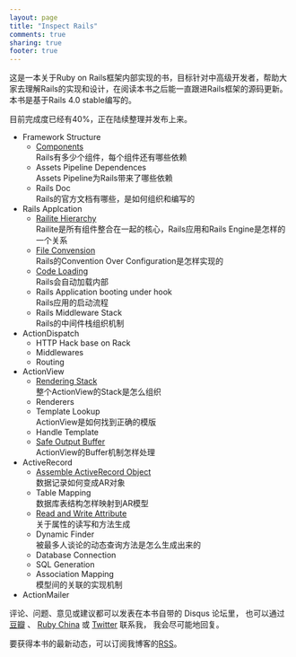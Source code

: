 ```yaml
---
layout: page
title: "Inspect Rails"
comments: true
sharing: true
footer: true
---
```


这是一本关于Ruby on Rails框架内部实现的书，目标针对中高级开发者，帮助大家去理解Rails的实现和设计，在阅读本书之后能一直跟进Rails框架的源码更新。本书是基于Rails 4.0 stable编写的。

目前完成度已经有40%，正在陆续整理并发布上来。

- Framework Structure
  - [Components](/2013/06/12/dependencies-of-rails)
    <br>Rails有多少个组件，每个组件还有哪些依赖
  - Assets Pipeline Dependences
    <br>Assets Pipeline为Rails带来了哪些依赖
  - Rails Doc
    <br>Rails的官方文档有哪些，是如何组织和编写的
- Rails Applcation
  - [Railite Hierarchy](/2013/06/14/rails-internal-hierarchy/)
    <br>Railite是所有组件整合在一起的核心，Rails应用和Rails Engine是怎样的一个关系</i>
  - [File Convension](/2013/07/12/rails-paths/)
    <br>Rails的Convention Over Configuration是怎样实现的
  - [Code Loading](/2013/07/04/code-loading-of-rails/)
    <br>Rails会自动加载内部
  - Rails Application booting under hook
    <br>Rails应用的启动流程
  - Rails Middleware Stack
    <br>Rails的中间件栈组织机制
- ActionDispatch
  - HTTP Hack base on Rack
  - Middlewares
  - Routing
- ActionView
  - [Rendering Stack](/2013/08/10/actionview-architect)
    <br>整个ActionView的Stack是怎么组织
  - Renderers
  - Template Lookup
    <br>ActionView是如何找到正确的模版
  - Handle Template
  - [Safe Output Buffer](/2013/08/17/actionview-safe-buffer)
    <br>ActionView的Buffer机制怎样处理
- ActiveRecord
  - [Assemble ActiveRecord Object](/2013/07/26/assemble-ar-object)
    <br>数据记录如何变成AR对象
  - Table Mapping
    <br>数据库表结构怎样映射到AR模型
  - [Read and Write Attribute](/2013/09/08/read-write-activerecord-attribute)
    <br>关于属性的读写和方法生成
  - Dynamic Finder
    <br>被最多人谈论的动态查询方法是怎么生成出来的
  - Database Connection
  - SQL Generation
  - Association Mapping
    <br>模型间的关联的实现机制
- ActionMailer

评论、问题、意见或建议都可以发表在本书自带的 Disqus 论坛里， 也可以通过 [豆瓣][1] 、 [Ruby China][2] 或 [Twitter][0] 联系我， 我会尽可能地回复。

要获得本书的最新动态，可以订阅我博客的[RSS](http://thekaiway.com/atom.xml)。

[0]: https://twitter.com/_kaichen
[1]: http://www.douban.com/people/chenk85/
[2]: http://ruby-china.org/_kaichen

